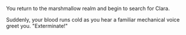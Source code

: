 You return to the marshmallow realm and begin to search for Clara. 

Suddenly, your blood runs cold as you hear a familiar mechanical voice greet you.  "Exterminate!"